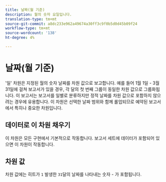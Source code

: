 ```yaml
---
title: 날짜(월 기준)
description: 월의 숫자 요일입니다.
translation-type: tm+mt
source-git-commit: a8dc233e962a49674a30ff3c9f0b5d0d45b09f24
workflow-type: tm+mt
source-wordcount: '138'
ht-degree: 4%

---
```



# 날짜(월 기준)

&#39;일&#39; 차원은 지정된 월의 숫자 날짜를 차원 값으로 보고합니다. 예를 들어 1월 1일 - 3월 31일에 걸쳐 보고서가 있을 경우, 각 달의 첫 번째 그룹이 동일한 차원 값으로 그룹화됩니다. 이 보고서는 보고서를 일별로 분류하지만 정적 날짜를 차원 값으로 포함하지 않으려는 경우에 유용합니다. 이 차원은 선택한 날짜 범위와 함께 롤업되므로 예약된 보고서에서 특히나 중요한 차원입니다.

## 데이터로 이 차원 채우기

이 차원은 모든 구현에서 기본적으로 작동합니다. 보고서 세트에 데이터가 포함되어 있으면 이 차원이 작동합니다.

## 차원 값

차원 값에는 히트가 `1` 발생한 `31`달의 날짜를 나타내는 숫자 - 가 포함됩니다.
